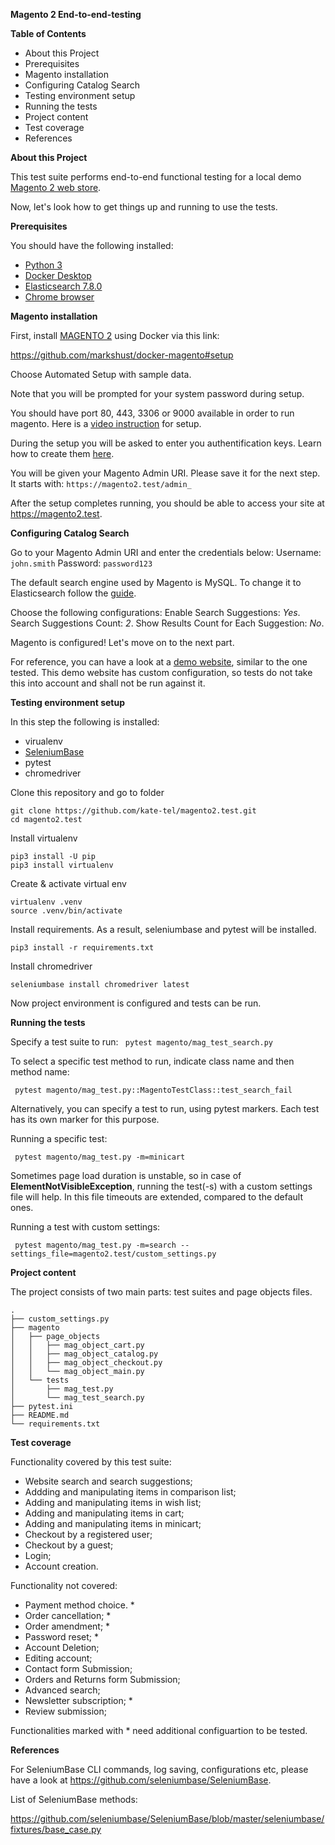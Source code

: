 **Magento 2 End-to-end-testing**

**Table of Contents**

* About this Project
* Prerequisites
* Magento installation
* Configuring Catalog Search
* Testing environment setup
* Running the tests
* Project content
* Test coverage
* References

**About this Project**

This test suite performs end-to-end functional testing for a local demo [Magento 2 web store](https://magento.com/).

Now, let's look how to get things up and running to use the tests.

**Prerequisites**

You should have the following installed:

* [Python 3](https://www.python.org/downloads/)
* [Docker Desktop](https://www.docker.com/products/docker-desktop)
* [Elasticsearch 7.8.0](https://www.elastic.co/guide/en/elasticsearch/reference/current/getting-started-install.html#run-elasticsearch-local)
* [Chrome browser](https://www.google.com/chrome/)

**Magento installation**

First, install [MAGENTO 2](https://magento.com/) using Docker via this link:

https://github.com/markshust/docker-magento#setup

Choose Automated Setup with sample data.

Note that you will be prompted for your system password during setup.

You should have port 80, 443, 3306 or 9000 available in order to run magento. Here is a [video instruction](https://courses.m.academy/courses/setup-magento-2-development-environment-docker/lectures/8974570) for setup.

During the setup you will be asked to enter you authentification keys. Learn how to create them [here](https://devdocs.magento.com/guides/v2.3/install-gde/prereq/connect-auth.html).

You will be given your Magento Admin URI. Please save it for the next step. It starts with: `https://magento2.test/admin_`

After the setup completes running, you should be able to access your site at https://magento2.test.

**Configuring Catalog Search**

Go to your Magento Admin URI and enter the credentials below:
Username: `john.smith`
Password: `password123`

The default search engine used by Magento is MySQL. To change it to Elasticsearch follow the [guide](https://docs.magento.com/user-guide/catalog/search-elasticsearch.html#step-1-configure-search-options). 

Choose the following configurations:
Enable Search Suggestions: _Yes_.
Search Suggestions Count: _2_.
Show Results Count for Each Suggestion: _No_.

Magento is configured! Let's move on to the next part.

For reference, you can have a look at a [demo website](http://demo.magento-elastic-suite.io/index.php), similar to the one tested. This demo website has custom configuration, so tests do not take this into account and shall not be run against it.

**Testing environment setup**   

In this step the following is installed:
* virualenv
* [SeleniumBase](https://seleniumbase.io/)
* pytest
* chromedriver

Clone this repository and go to folder

```
git clone https://github.com/kate-tel/magento2.test.git
cd magento2.test

```
Install virtualenv

```
pip3 install -U pip
pip3 install virtualenv

```
Create & activate virtual env

```
virtualenv .venv
source .venv/bin/activate

```
Install requirements. As a result, seleniumbase and pytest will be installed.

`pip3 install -r requirements.txt`

Install chromedriver

`seleniumbase install chromedriver latest`

Now project environment is configured and tests can be run.

**Running the tests**

Specify a test suite to run:
` pytest magento/mag_test_search.py`

To select a specific test method to run, indicate class name and then method name:

` pytest magento/mag_test.py::MagentoTestClass::test_search_fail`

Alternatively, you can specify a test to run, using pytest markers. Each test has its own marker for this purpose.

Running a specific test:

` pytest magento/mag_test.py -m=minicart`

Sometimes page load duration is unstable, so in case of **ElementNotVisibleException**, running the test(-s) with a custom settings file will help. In this file timeouts are extended, compared to the default ones.

Running a test with custom settings:

` pytest magento/mag_test.py -m=search --settings_file=magento2.test/custom_settings.py`

**Project content**

The project consists of two main parts: test suites and page objects files.

```
.
├── custom_settings.py 
├── magento 
│   ├── page_objects
│   │   ├── mag_object_cart.py 
│   │   ├── mag_object_catalog.py 
│   │   ├── mag_object_checkout.py
│   │   └── mag_object_main.py 
│   └── tests
│       ├── mag_test.py
│       └── mag_test_search.py
├── pytest.ini
├── README.md
└── requirements.txt

```
**Test coverage**

Functionality covered by this test suite:

* Website search and search suggestions;
* Addding and manipulating items in comparison list;
* Adding and manipulating items in wish list;
* Adding and manipulating items in cart;
* Adding and manipulating items in minicart;
* Checkout by a registered user;
* Checkout by a guest;
* Login;
* Account creation.

Functionality not covered:

* Payment method choice. *
* Order cancellation; *
* Order amendment;    *
* Password reset; *
* Account Deletion;
* Editing account;
* Contact form Submission;
* Orders and Returns form Submission;
* Advanced search;
* Newsletter subscription;    *
* Review submission;

Functionalities marked with * need additional configuartion to be tested.

**References**

For SeleniumBase CLI commands, log saving, configurations etc, please have a look at https://github.com/seleniumbase/SeleniumBase.

List of SeleniumBase methods:

https://github.com/seleniumbase/SeleniumBase/blob/master/seleniumbase/fixtures/base_case.py